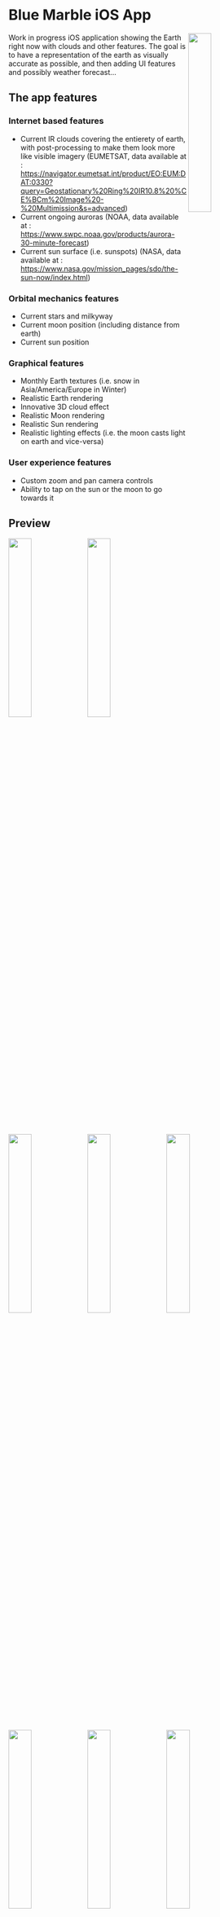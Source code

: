 # Blue Marble iOS App

<img align="right" src="https://i.imgur.com/vtwNU6l.png" width=30% height=30%>

Work in progress iOS application showing the Earth right now with clouds and other features. The goal is to have a representation of the earth as visually accurate as possible, and then adding UI features and possibly weather forecast...

## The app features

### Internet based features
- Current IR clouds covering the entierety of earth, with post-processing to make them look more like visible imagery (EUMETSAT, data available at : https://navigator.eumetsat.int/product/EO:EUM:DAT:0330?query=Geostationary%20Ring%20IR10.8%20%CE%BCm%20Image%20-%20Multimission&s=advanced)
- Current ongoing auroras (NOAA, data available at : https://www.swpc.noaa.gov/products/aurora-30-minute-forecast)
- Current sun surface (i.e. sunspots) (NASA, data available at : https://www.nasa.gov/mission_pages/sdo/the-sun-now/index.html)

### Orbital mechanics features
- Current stars and milkyway
- Current moon position (including distance from earth)
- Current sun position

### Graphical features
- Monthly Earth textures (i.e. snow in Asia/America/Europe in Winter)
- Realistic Earth rendering
- Innovative 3D cloud effect
- Realistic Moon rendering
- Realistic Sun rendering
- Realistic lighting effects (i.e. the moon casts light on earth and vice-versa)

### User experience features
- Custom zoom and pan camera controls
- Ability to tap on the sun or the moon to go towards it

## Preview

<p float="left">
  <img src="https://i.imgur.com/JbweKXu.png" width=30% height=30%>
  <img src="https://i.imgur.com/sRMqYjT.png" width=30% height=30%>
  <img src="https://i.imgur.com/61ABmzA.png" width=30% height=30%>
  <img src="https://i.imgur.com/VHtroDt.png" width=30% height=30%>
  <img src="https://i.imgur.com/YQ2fWhw.png" width=30% height=30%>
  <img src="https://i.imgur.com/HoibaIr.png" width=30% height=30%>
  <img src="https://i.imgur.com/Jhqi0cu.png" width=30% height=30%>
  <img src="https://i.imgur.com/i6W8Gdl.png" width=30% height=30%>
  <img src="https://i.imgur.com/4vJ23bu.png" width=30% height=30%>
</p>
